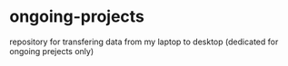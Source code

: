 # ongoing-projects
repository for transfering data from my laptop to desktop (dedicated for ongoing prejects only)

